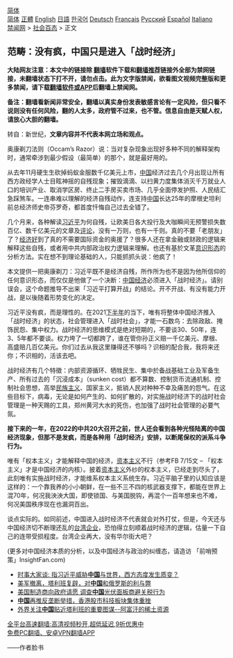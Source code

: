 <!-- 面包屑导航 --> <div class="breadcrumb"><!-- GTranslate: https://gtranslate.io/ -->  <div class="switcher notranslate">  <div class="selected">  <a href="#" onclick="return false;"> 简体</a>  </div>  <div class="option">  <a href="https://www.bannedbook.org" onclick="doGTranslate('zh-CN|zh-CN');jQuery('div.switcher div.selected a').html(jQuery(this).html());return false;" title="简体中文" class="nturl selected"> 简体</a>  <a href="https://www.bannedbook.org/zh-tw/" onclick="doGTranslate('zh-CN|zh-TW');jQuery('div.switcher div.selected a').html(jQuery(this).html());return false;" title="繁體中文" class="nturl"> 正體</a>  <a href="https://www.bannedbook.org/en/" onclick="doGTranslate('zh-CN|en');jQuery('div.switcher div.selected a').html(jQuery(this).html());return false;" title="English" class="nturl"> English</a>  <a href="https://www.bannedbook.org/ja/" onclick="doGTranslate('zh-CN|ja');jQuery('div.switcher div.selected a').html(jQuery(this).html());return false;" title="日本語" class="nturl"> 日語</a>  <a href="https://www.bannedbook.org/ko/" onclick="doGTranslate('zh-CN|ko');jQuery('div.switcher div.selected a').html(jQuery(this).html());return false;" title="한국어" class="nturl"> 한국어</a>  <a href="https://www.bannedbook.org/de/" onclick="doGTranslate('zh-CN|de');jQuery('div.switcher div.selected a').html(jQuery(this).html());return false;" title="Deutsch" class="nturl"> Deutsch</a>  <a href="https://www.bannedbook.org/fr/" onclick="doGTranslate('zh-CN|fr');jQuery('div.switcher div.selected a').html(jQuery(this).html());return false;" title="Français" class="nturl"> Français</a>  <a href="https://www.bannedbook.org/ru/" onclick="doGTranslate('zh-CN|ru');jQuery('div.switcher div.selected a').html(jQuery(this).html());return false;" title="Русский" class="nturl"> Русский</a>  <a href="https://www.bannedbook.org/es/" onclick="doGTranslate('zh-CN|es');jQuery('div.switcher div.selected a').html(jQuery(this).html());return false;" title="Español" class="nturl"> Español</a>  <a href="https://www.bannedbook.org/it/" onclick="doGTranslate('zh-CN|it');jQuery('div.switcher div.selected a').html(jQuery(this).html());return false;" title="Italiano" class="nturl"> Italiano</a>  </div>  </div>      <div class='breadcrumb-sub'><!-- Breadcrumb NavXT 6.3.0 --> <a href="https://www.bannedbook.org/" class="home">禁闻网</a> &gt; <a href="https://www.bannedbook.org/bnews/baitai/" class="category">社会百态</a> &gt; 正文</div></div><h2>范畴：没有疯，中国只是进入「战时经济」</h2> <p class="notice"><b>大陆网友注意：本文中的链接除 <a href="https://github.com/bannedbook/fanqiang" >翻墙</a>软件下载和<a href="https://github.com/killgcd/justmysocks/blob/master/README.md">翻墙推荐</a>链接外全部为禁网链接，未翻墙状态下打不开，请勿点击。此为文字版禁闻，欲看图文视频完整版和更多禁闻，请下载<a href="https://github.com/bannedbook/fanqiang">翻墙软件或APP</a>后翻墙上禁闻网。</p><p>备注：翻墙看新闻非常安全，翻墙以真实身份发表敏感言论有一定风险，但只看不说则没有任何风险，翻的人太多，政府管不过来，也不管。信息自由是天赋人权，请放心大胆的翻墙。</b></p>  <div class="entry"> <p>转自：新世纪，<strong>文章内容并不代表本网立场和观点。</strong></p> <p><p>奥康剃刀法则&#65288;Occam&#8217;s Razor&#65289;说&#65306;当对复杂现象出现好多种不同的解释架构时&#65292;通常牵涉到最少假设&#65288;最简单&#65289;的那个&#65292;就是最好用的&#12290; </p> <p>从去年11月硬生生砍掉蚂蚁金服数千亿美元上市&#65292;<span class='wp_keywordlink_affiliate'><a href="https://www.bannedbook.org/" title="中国" target="_blank">中国</a></span>经济过去几个月出现让所有西方政经学人士目眩神摇的自残现象&#65307;摧毁滴滴&#12289;以扫黄力度集体消灭千万就业人口的培训产业&#12289;取消学区房&#12289;终止二手房买卖市场&#12289;几乎全面停发护照&#12289;人民结汇急踩煞车&#12290;一连串难以理解的经济自残动作&#65292;连支持<a href="https://www.bannedbook.org/bnews/tag/%E4%B8%AD%E5%9B%BD/" class="st_tag internal_tag" rel="tag" title="标签 中国 下的日志">中国</a>长达25年的摩根史坦利前总经济师史帝芬罗奇&#65292;都首度忏悔自己过去全错了&#12290;</p>  <p>几个月来&#65292;各种解读<a href="https://www.bannedbook.org/bnews/tag/%e4%b9%a0%e8%bf%91%e5%b9%b3/" class="st_tag internal_tag" rel="tag" title="标签 习近平 下的日志">习近平</a>为何自残&#65292;让欧美日各大投行及大咖瞬间无预警损失数百亿&#12289;数千亿美元的文章及<span class='wp_keywordlink_affiliate'><a href="https://www.bannedbook.org/bnews/comments/" title="新闻评论" target="_blank">评论</a></span>&#65292;没有一万则&#65292;也有一千则&#12290;真的不要&#12300;老朋友&#12301;了&#65311;<a href="https://www.bannedbook.org/bnews/tag/%E7%BB%8F%E6%B5%8E%E5%A5%BD/" class="st_tag internal_tag" rel="tag" title="标签 经济好 下的日志">经济好</a>到了真的不需要国际资金的奥援了&#65311;很多人还在拿金融或财政的逻辑来解释这些自残&#65292;或者用中共内部政治权力逻辑来理解&#12290;也还有基於文革<a href="https://www.bannedbook.org/bnews/tag/%E6%84%8F%E8%AF%86%E5%BD%A2%E6%80%81/" class="st_tag internal_tag" rel="tag" title="标签 意识形态 下的日志">意识形态</a>的分析方法&#12290;实在想不到理论基础的人&#65292;只能抓抓头说&#65306;他疯了&#65281;</p> <p>本文提供一把奥康剃刀&#65306;习近平既不是经济自残&#65292;所作所为也不是因为他所信仰的任何意识形态&#65292;而仅仅是他做了一个决断&#65306;<a href="https://www.bannedbook.org/bnews/tag/%e4%b8%ad%e5%9b%bd%e7%bb%8f%e6%b5%8e/" class="st_tag internal_tag" rel="tag" title="标签 中国经济 下的日志">中国经济</a>必须进入&#12300;战时经济&#12301;&#12290;请别误会&#65292;这个命题推导不出来&#12300;习近平打算开战&#12301;的结论&#12290;开不开战&#12289;有没有能力开战&#65292;是以後随着形势变化的决定&#12290;</p> <p>习近平没有疯&#65292;而是理性的&#12290;在2021<a href="https://www.bannedbook.org/bnews/tag/%E4%B8%8B%E5%8D%8A%E5%B9%B4/" class="st_tag internal_tag" rel="tag" title="标签 下半年 下的日志">下半年</a>的当下&#65292;唯有将整体中国经济推入&#12300;战时经济&#12301;的状态&#65292;社会管理进入&#12300;战时社会&#12301;&#65292;才能一石数鸟&#65306;去除政敌&#12289;掩饰民怨&#12289;集中权力&#12290;战时经济的思维模式是绝对短期的&#65292;不要谈30&#12289;50年&#65292;连3&#12289;5年都不要谈&#12290;权力垮了一切都跨了&#65292;谁在管你孙正义赔一千亿美元&#12289;摩根&#12289;高盛赔几百亿美元&#12290;你们过去从我这里赚得还不够吗&#65311;识相的配合我&#65292;我将来还你&#65307;不识相的&#65292;活该去吧&#12290;</p>  <p>战时经济有几个特徵&#65306;内部资源循环&#12289;牺牲民生&#12289;集中於备战基础工业及军备生产&#12289;所有过去的&#12300;沉浸成本&#12301;&#65288;sunken cost&#65289;都不算数&#12289;控制货币流通机制&#12289;控制社会思想&#65292;高举<span class='wp_keywordlink'><a href="https://www.bannedbook.org/forum11/topic333.html" title="禁片：民族主义和三座大山" target="_blank">民族主义</a></span>&#12289;国家主义&#65292;抵销人民对种种不幸及痛苦的怨气&#12290;在这些目标下&#65292;病毒&#65292;无论是如何产生的&#12289;如何扩散的&#65292;对实施战时经济下的战时社会管理是一种天赐的工具&#65292;郑州黄河大水的死伤&#65292;也加强了战时社会管理的必要气氛&#12290;</p> <p><b>接下来的一年&#65292;在2022的中共20大召开之前&#65292;世人还会看到各种光怪陆离的中国经济现象&#65292;但那不是发疯&#65292;而是各种用&#12300;战时经济&#12301;安排&#65292;以断尾保权的派系斗争行为&#12290;</b></p> <p>唯有&#12300;权本主义&#12301;才能解释中国的经济&#65292;<span class='wp_keywordlink'><a href="https://www.bannedbook.org/forum2/topic920.html" title="资本主义与自由" target="_blank">资本主义</a></span>不行&#65288;参考FB 7/15文 &#8211; &#12300;权本主义&#12301;才是中国经济的内核&#65289;&#12290;披着<a href="https://www.bannedbook.org/bnews/tag/%e8%b5%84%e6%9c%ac%e4%b8%bb%e4%b9%89/" class="st_tag internal_tag" rel="tag" title="标签 资本主义 下的日志">资本主义</a>外纱的权本主义&#65292;已经走到尽头了&#65292;此刻唯有实施战时经济&#65292;才能维系权本主义系统生存&#12290;习近平脑子里的认知应该是这样的&#65306;一个靠我养的小小朝鲜&#65292;在一些不三不四的核武器支撑下&#65292;都能在世界上混70年&#65292;何况我泱泱大国&#65292;即使锁国&#12289;与美国脱钩&#65292;再混个一百年想来也不难&#65292;何况美国秩序现在也漏洞百出&#12290;</p>  <p>谈点实际的&#12290;如同前述&#65292;中国进入战时经济不代表就会对外打仗&#65292;但是&#65292;今天还与中国经济切不断理还乱的<a href="https://www.bannedbook.org/bnews/tag/%E5%8F%B0%E6%B9%BE%E4%BC%81%E4%B8%9A/" class="st_tag internal_tag" rel="tag" title="标签 台湾企业 下的日志">台湾企业</a>&#65292;恐怕得立刻顺着战时经济的逻辑&#65292;估量一下自己的连带受损程度&#12290;台湾企业再大&#65292;没有华尔街大吧&#65311;</p> <p>(更多对中国经济本质的分析&#65292;以及中国经济与政治的纠缠态&#65292;请造访 &#12300;前哨预策&#12301;InsightFan.com)</p> <ul class='op-related-articles' title='相关阅读'> <li><a href='https://www.bannedbook.org/bnews/headline/20210818/1608136.html' target='_blank'>时事大家谈: 指习近平威胁<b>中国</b>与世界，西方态度发生质变？</a></li> <li><a href='https://www.bannedbook.org/bnews/headline/20210818/1608125.html' target='_blank'>美军撤离，塔利班复辟，对<b>中国</b>和俄罗斯的利与弊</a></li> <li><a href='https://www.bannedbook.org/bnews/headline/20210818/1608089.html' target='_blank'>美国制造商向政府请愿 调查<b>中国</b>光伏面板商避关税行为</a></li> <li><a href='https://www.bannedbook.org/bnews/headline/20210817/1608068.html' target='_blank'><b>中国</b>再推反垄断举措，香港股市科技板块集体重挫</a></li> <li><a href='https://www.bannedbook.org/bnews/headline/20210817/1608039.html' target='_blank'>外界关注<b>中国</b>贴近塔利班的重要图谋--阿富汗的稀土资源</a></li> </ul> <p class="texttj"> <a href="https://github.com/bannedbook/fanqiang/wiki/V2ray%E6%9C%BA%E5%9C%BA" target="_blank">全平台高速翻墙:高清视频秒开,超低延迟,9折优惠中</a><br/> <a href="https://github.com/bannedbook/fanqiang/wiki/%E7%A6%81%E9%97%BB%E7%BD%91%E5%AE%89%E5%8D%93%E7%BF%BB%E5%A2%99%E6%96%B0%E9%97%BBAPP" target="_blank">免费PC翻墙、安卓VPN翻墙APP</a></p> <p>&#8212;&#8212;作者脸书</p><a name='sharetosocial'></a>  <div style="margin-bottom:5px;padding-bottom:5px;clear:both"> <div id="archive-pix-1" class="banner-ads"> <!-- AuctionX Display platform tag START --> <div id="26318x728x90x621x_ADSLOT2" clicktrack="%%CLICK_URL_ESC%%"></div> <!-- AuctionX Display platform tag END --> </div> <div id="archive-pix-2" class="banner-ads"> <!-- AuctionX Display platform tag START --> <div id="26315x300x250x621x_ADSLOT2" clicktrack="%%CLICK_URL_ESC%%"></div> <!-- AuctionX Display platform tag END --> </div> </div>  <div id="archive-pix-1" class="banner-ads"> <!-- AuctionX Display platform tag START --> <div id="26318x728x90x621x_ADSLOT3" clicktrack="%%CLICK_URL_ESC%%"></div> <!-- AuctionX Display platform tag END --> </div> </div><!--END ENTRY--> 